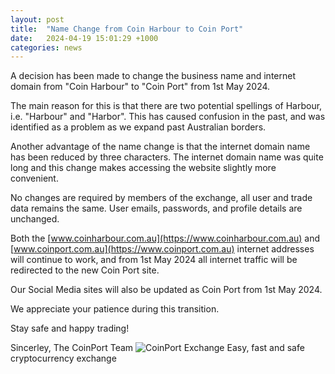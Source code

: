 ```yaml
---
layout: post
title:  "Name Change from Coin Harbour to Coin Port"
date:   2024-04-19 15:01:29 +1000
categories: news
---
```

A decision has been made to change the business name and internet domain from "Coin Harbour" to "Coin Port" from 1st May 2024.

The main reason for this is that there are two potential spellings of Harbour, i.e. "Harbour" and "Harbor". This has caused confusion in the past, and was identified as a problem as we expand past Australian borders.

Another advantage of the name change is that the internet domain name has been reduced by three characters. The internet domain name was quite long and this change makes accessing the website slightly more convenient.

No changes are required by members of the exchange, all user and trade data remains the same. User emails, passwords, and profile details are unchanged.

Both the [www.coinharbour.com.au](https://www.coinharbour.com.au) and [www.coinport.com.au](https://www.coinport.com.au) internet addresses will continue to work, and from 1st May 2024 all internet traffic will be redirected to the new Coin Port site.

Our Social Media sites will also be updated as Coin Port from 1st May 2024.

We appreciate your patience during this transition.

Stay safe and happy trading!

Sincerley,
The CoinPort Team
![CoinPort Exchange](https://doc.coinport.com.au/images/logos/signature_logo.png)
Easy, fast and safe cryptocurrency exchange
